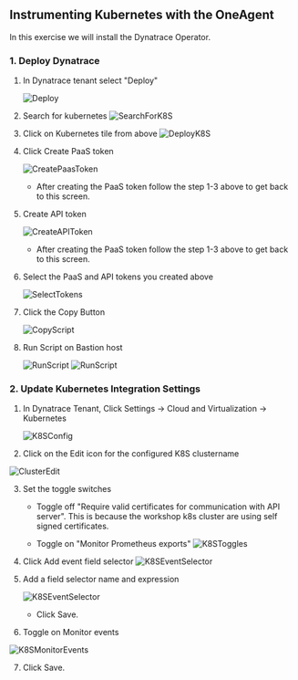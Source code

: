 ## Instrumenting Kubernetes with the OneAgent

In this exercise we will install the Dynatrace Operator.


### 1. Deploy Dynatrace

1. In Dynatrace tenant select "Deploy"

   ![Deploy](../assets/images/deploydynatrace.png)

2. Search for kubernetes
   ![SearchForK8S](../assets/images/searchk8s.png)

3. Click on Kubernetes tile from above
   ![DeployK8S](../assets/images/deployk8s-full.png)

4. Click Create PaaS token

   ![CreatePaasToken](../assets/images/createpaastoken.png)

   - After creating the PaaS token follow the step 1-3 above to get back to this screen.

5. Create API token

   ![CreateAPIToken](../assets/images/createapitoken.png)

   - After creating the PaaS token follow the step 1-3 above to get back to this screen.

6. Select the PaaS and API tokens you created above

   ![SelectTokens](../assets/images/selecttokens.png)

7. Click the Copy Button

   ![CopyScript](../assets/images/copyscript.png)

8. Run Script on Bastion host

   ![RunScript](../assets/images/runscript1.png)
   ![RunScript](../assets/images/runscript2.png)


### 2. Update Kubernetes Integration Settings
1. In Dynatrace Tenant, Click Settings -> Cloud and Virtualization -> Kubernetes

   ![K8SConfig](../assets/images/k8sconfig.png)


2. Click on the Edit icon for the configured K8S clustername

  ![ClusterEdit](../assets/images/clusteredit.png)       


3. Set the toggle switches
   - Toggle off "Require valid certificates for communication with API server". This is because the workshop k8s cluster are using self signed certificates.

   - Toggle on "Monitor Prometheus exports"
   ![K8SToggles](../assets/images/k8stoggles.png)

4. Click Add event field selector
   ![K8SEventSelector](../assets/images/addevent.png)

5. Add a field selector name and expression

   ![K8SEventSelector](../assets/images/nonnodeevent.png)

   - Click Save.

6.  Toggle on Monitor events

   ![K8SMonitorEvents](../assets/images/monitorevents.png)

7. Click Save.   
